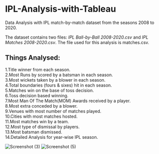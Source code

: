 # **IPL-Analysis-with-Tableau**
Data Analysis with IPL match-by-match dataset from the seasons 2008 to 2020.<br>

The dataset contains two files: *IPL Ball-by-Ball 2008-2020.csv* and *IPL Matches 2008-2020.csv*. The file used for this analysis is matches.csv.<br>

## Things Analysed:<br>

1.Title winner from each season.<br>
2.Most Runs by scored by a batsman in each season.<br>
3.Most wickets taken by a blower in each season.<br>
4.Total boundaries (fours & sixes) hit in each season.<br>
5.Matches win on the base of toss decision.<br>
6.Toss decision based winning.<br>
7.Most Man Of The Match(MOM) Awards received by a player.<br>
8.Most extra conceded by a blower.<br>
9.Venues with most number of matches played.<br>
10.Cities with most matches hosted.<br>
11.Most matches win by a team.<br>
12.Most type of dismissal by players.<br>
13.Most batsman dismissed.<br>
14.Detailed Analysis for year-wise IPL season.<br>

![Screenshot (3)](https://user-images.githubusercontent.com/100423431/205226741-5a6fa188-8cac-4e10-a607-ed52d0b6d631.png)
![Screenshot (5)](https://user-images.githubusercontent.com/100423431/205226773-8f8fce59-03a1-4304-ad7d-bfa46456ef62.png)
